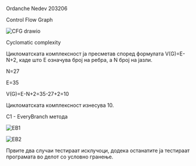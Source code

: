 Ordanche Nedev 203206






Control Flow Graph


![CFG drawio](https://github.com/OrdancheNedev/SI_2023_lab2_203206/assets/127043099/8f6463c0-f2ae-4319-aacb-14a1bcdb9830)



Cyclomatic complexity 

Цикломатската комплексност ја пресметав според формулата V(G)=E-N+2, каде што E означува број на ребра, а N број на јазли.

N=27

E=35

V(G)=E-N+2=35-27+2=10 

Цикломатската комплексност изнесува 10.





C1 - EveryBranch метода


![EB1](https://github.com/OrdancheNedev/SI_2023_lab2_203206/assets/127043099/cac54daa-8473-44d8-a408-889989025c8e)




![EB2](https://github.com/OrdancheNedev/SI_2023_lab2_203206/assets/127043099/55f5877c-3135-4296-9410-b69acbf4c744)




Првите два случаи тестираат исклучоци, додека останатите ја тестираат програмата во делот со условно гранење.





